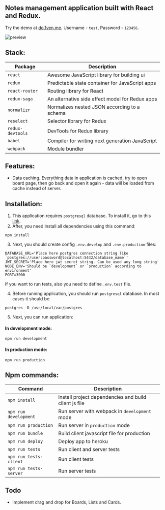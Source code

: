 ## Notes management application built with React and Redux.
Try the demo at [do.1ven.me](http://do.1ven.me). Username - `test`, Password - `123456`.  

![preview](https://cloud.githubusercontent.com/assets/12725024/17175320/92021f88-540f-11e6-902c-06e38b8f28ac.png)
## Stack:
| Package | Description |
| --- | --- |
| `react` | Awesome JavaScript library for building ui
| `redux` | Predictable state container for JavaScript apps
| `react-router` | Routing library for React
| `redux-saga` | An alternative side effect model for Redux apps
| `normalizr` | Normalizes nested JSON according to a schema
| `reselect` | Selector library for Redux
| `redux-devtools` | DevTools for Redux library
| `babel` | Compiler for writing next generation JavaScript
| `webpack` | Module bundler
## Features:
- Data caching. Everything data in application is cached, try to open board page, then go back and open it again - data will be loaded from cache instead of server.

## Installation:
1. This application requires `postgresql` database. To install it, go to this [link](https://www.postgresql.org/download/).  
2. After, you need install all dependencies using this command:
  ```
  npm install
  ```  

3. Next, you should create config `.env.develop` and `.env.production` files:
  ```
  DATABASE_URL='Place here postgres connection string like `postgres://user:password@localhost:5432/database_name`'
  JWT_SECRET='Place here jwt secret string. Can be used any long string'
  NODE_ENV='Should be `development` or `production` according to environment'
  PORT=3000
  ```
  If you want to run tests, also you need to define `.env.test` file.  

4. Before running application, you should run `postgresql` database. In most cases it should be:
  ```
  postgres -D /usr/local/var/postgres
  ```
5. Next, you can run application:  

  #### In development mode:
  ```
  npm run development
  ```
  #### In production mode:
  ```
  npm run production
  ```

## Npm commands:
| Command | Description |
| --- | --- |
| `npm install` | Install project dependencies and build client js file |
| `npm run development` | Run server with webpack in `development` mode |
| `npm run production` | Run server in `production` mode |
| `npm run bundle` | Build client javascript file for production |
| `npm run deploy` | Deploy app to heroku |
| `npm run tests` | Run client and server tests |
| `npm run tests-client` | Run client tests |
| `npm run tests-server` | Run server tests |
## Todo
- Implement drag and drop for Boards, Lists and Cards.
